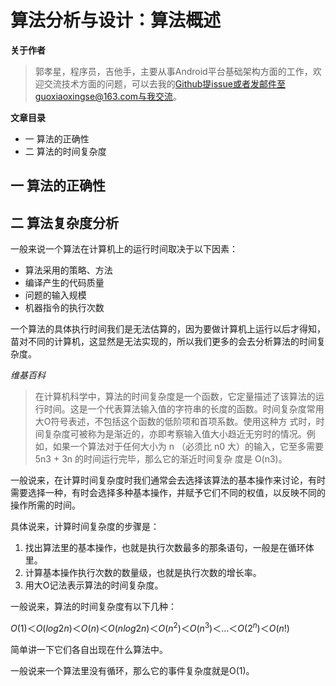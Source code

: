 # 算法分析与设计：算法概述

**关于作者**

>郭孝星，程序员，吉他手，主要从事Android平台基础架构方面的工作，欢迎交流技术方面的问题，可以去我的[Github](https://github.com/guoxiaoxing)提issue或者发邮件至guoxiaoxingse@163.com与我交流。

**文章目录**

- 一 算法的正确性
- 二 算法的时间复杂度

## 一 算法的正确性

## 二 算法复杂度分析

一般来说一个算法在计算机上的运行时间取决于以下因素：

- 算法采用的策略、方法
- 编译产生的代码质量
- 问题的输入规模
- 机器指令的执行次数

一个算法的具体执行时间我们是无法估算的，因为要做计算机上运行以后才得知，苗对不同的计算机，这显然是无法实现的，所以我们更多的会去分析算法的时间复杂度。

_维基百科_

>在计算机科学中，算法的时间复杂度是一个函数，它定量描述了该算法的运行时间。这是一个代表算法输入值的字符串的长度的函数。时间复杂度常用大O符号表述，不包括这个函数的低阶项和首项系数。使用这种方
式时，时间复杂度可被称为是渐近的，亦即考察输入值大小趋近无穷时的情况。例如，如果一个算法对于任何大小为 n （必须比 n0 大）的输入，它至多需要 5n3 + 3n 的时间运行完毕，那么它的渐近时间复杂
度是 O(n3)。

一般说来，在计算时间复杂度时我们通常会去选择该算法的基本操作来讨论，有时需要选择一种，有时会选择多种基本操作，并赋予它们不同的权值，以反映不同的操作所需的时间。

具体说来，计算时间复杂度的步骤是：

1. 找出算法里的基本操作，也就是执行次数最多的那条语句，一般是在循环体里。
2. 计算基本操作执行次数的数量级，也就是执行次数的增长率。
3. 用大O记法表示算法的时间复杂度。

一般说来，算法的时间复杂度有以下几种：

$Ο(1)＜Ο(log2n)＜Ο(n)＜Ο(nlog2n)＜Ο(n^2)＜Ο(n^3)＜…＜Ο(2^n)＜Ο(n!)$

简单讲一下它们各自出现在什么算法中。

一般说来一个算法里没有循环，那么它的事件复杂度就是Ο(1)。